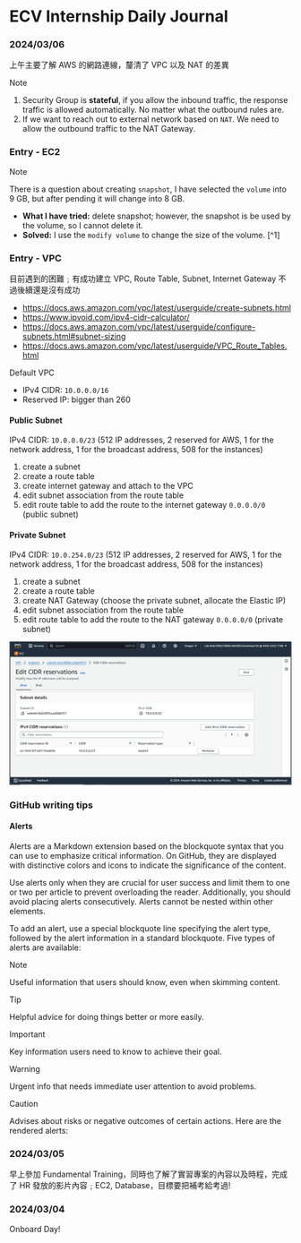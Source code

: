 # ECV Internship Daily Journal

### 2024/03/06

上午主要了解  AWS 的網路連線，釐清了 VPC 以及 NAT 的差異

> [!NOTE]
> 1. Security Group is **stateful**, if you allow the inbound traffic, the response traffic is allowed automatically. No matter what the outbound rules are.
> 2. If we want to reach out to external network based on `NAT`. We need to allow the outbound traffic to the NAT Gateway.

### Entry - EC2

> [!NOTE]
> There is a question about creating `snapshot`, I have selected the `volume` into 9 GB, but after pending it will change into 8 GB.
>
> - **What I have tried:** delete snapshot; however, the snapshot is be used by the volume, so I cannot delete it.
> - **Solved:** I use the `modify volume` to change the size of the volume.  [^1]


### Entry - VPC

目前遇到的困難﹔有成功建立 VPC, Route Table, Subnet, Internet Gateway 不過後續還是沒有成功

- https://docs.aws.amazon.com/vpc/latest/userguide/create-subnets.html
- https://www.ipvoid.com/ipv4-cidr-calculator/
- https://docs.aws.amazon.com/vpc/latest/userguide/configure-subnets.html#subnet-sizing
- https://docs.aws.amazon.com/vpc/latest/userguide/VPC_Route_Tables.html

Default VPC
- IPv4 CIDR: `10.0.0.0/16`
- Reserved IP: bigger than 260

#### Public Subnet

IPv4 CIDR: `10.0.0.0/23` (512 IP addresses, 2 reserved for AWS, 1 for the network address, 1 for the broadcast address, 508 for the instances)

1. create a subnet
2. create a route table
3. create internet gateway and attach to the VPC
4. edit subnet association from the route table
5. edit route table to add the route to the internet gateway `0.0.0.0/0` (public subnet)

#### Private Subnet

IPv4 CIDR: `10.0.254.0/23` (512 IP addresses, 2 reserved for AWS, 1 for the network address, 1 for the broadcast address, 508 for the instances)

1. create a subnet
2. create a route table
3. create NAT Gateway (choose the private subnet, allocate the Elastic IP)
4. edit subnet association from the route table
5. edit route table to add the route to the NAT gateway `0.0.0.0/0` (private subnet)

![](./imgs/cidr_reservations.PNG)

### GitHub writing tips

#### Alerts
Alerts are a Markdown extension based on the blockquote syntax that you can use to emphasize critical information. On GitHub, they are displayed with distinctive colors and icons to indicate the significance of the content.

Use alerts only when they are crucial for user success and limit them to one or two per article to prevent overloading the reader. Additionally, you should avoid placing alerts consecutively. Alerts cannot be nested within other elements.

To add an alert, use a special blockquote line specifying the alert type, followed by the alert information in a standard blockquote. Five types of alerts are available:

> [!NOTE]
> Useful information that users should know, even when skimming content.

> [!TIP]
> Helpful advice for doing things better or more easily.

> [!IMPORTANT]
> Key information users need to know to achieve their goal.

> [!WARNING]
> Urgent info that needs immediate user attention to avoid problems.

> [!CAUTION]
> Advises about risks or negative outcomes of certain actions.
Here are the rendered alerts:


### 2024/03/05

早上參加 Fundamental Training，同時也了解了實習專案的內容以及時程，完成了 HR 發放的影片內容﹔EC2, Database，目標要把補考給考過!


### 2024/03/04

Onboard Day!

